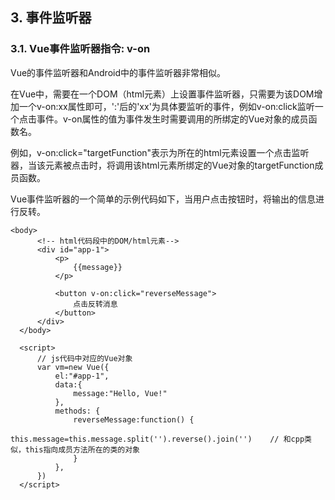 ## 3. 事件监听器

  ### 3.1. Vue事件监听器指令: v-on

  Vue的事件监听器和Android中的事件监听器非常相似。

  在Vue中，需要在一个DOM（html元素）上设置事件监听器，只需要为该DOM增加一个v-on:xx属性即可，':'后的'xx'为具体要监听的事件，例如v-on:click监听一个点击事件。v-on属性的值为事件发生时需要调用的所绑定的Vue对象的成员函数名。
  
  例如，v-on:click="targetFunction"表示为所在的html元素设置一个点击监听器，当该元素被点击时，将调用该html元素所绑定的Vue对象的targetFunction成员函数。
  
  Vue事件监听器的一个简单的示例代码如下，当用户点击按钮时，将输出的信息进行反转。
  
  ```
  <body>
        <!-- html代码段中的DOM/html元素-->
        <div id="app-1">
            <p>
                {{message}}
            </p>

            <button v-on:click="reverseMessage">
                点击反转消息
            </button>
        </div>
    </body>

    <script>
        // js代码中对应的Vue对象
        var vm=new Vue({
            el:"#app-1",
            data:{
                message:"Hello, Vue!"
            },
            methods: {
                reverseMessage:function() {
                    this.message=this.message.split('').reverse().join('')    // 和cpp类似，this指向成员方法所在的类的对象
                }
            },
        })
    </script>
  ```
  
  


